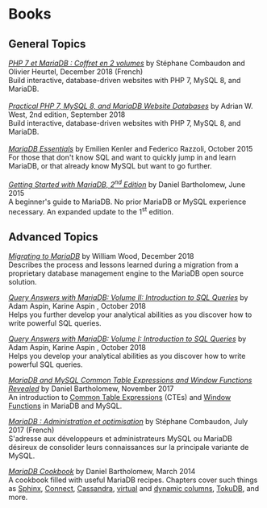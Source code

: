 # Books

## General Topics

[_PHP 7 et MariaDB : Coffret en 2 volumes_](https://www.amazon.co.uk/PHP-MariaDB-D%C3%A9veloppez-application-persistance/dp/2409016669/ref=sr_1_3?keywords=mariadb\&qid=1558010639\&s=books\&sr=1-3) by Stéphane Combaudon and Olivier Heurtel, December 2018 (French)\
Build interactive, database-driven websites with PHP 7, MySQL 8, and MariaDB.\
\
[_Practical PHP 7, MySQL 8, and MariaDB Website Databases_](https://www.amazon.com/Practical-MySQL-MariaDB-Website-Databases/dp/1484238427?tag=uuid10-20) by Adrian W. West, 2nd edition, September 2018\
Build interactive, database-driven websites with PHP 7, MySQL 8, and MariaDB.\
\
[_MariaDB Essentials_](https://www.packtpub.com/application-development/mariadb-essentials) by Emilien Kenler and Federico Razzoli, October 2015\
For those that don't know SQL and want to quickly jump in and learn MariaDB, or that already know MySQL but want to go further.\
\
[_Getting Started with MariaDB, 2_<sup>_nd_</sup>_&#x20;Edition_](https://www.packtpub.com/big-data-and-business-intelligence/getting-started-mariadb-second-edition) by Daniel Bartholomew, June 2015\
A beginner's guide to MariaDB. No prior MariaDB or MySQL experience necessary. An expanded update to the 1<sup>st</sup> edition.

## Advanced Topics

[_Migrating to MariaDB_](https://www.apress.com/gp/book/9781484239964) by William Wood, December 2018\
Describes the process and lessons learned during a migration from a proprietary database management engine to the MariaDB open source solution.

[_Query Answers with MariaDB: Volume II: Introduction to SQL Queries_](https://www.amazon.co.uk/Query-Answers-MariaDB-Depth-Querying/dp/1999617258/ref=sr_1_5?keywords=mariadb\&qid=1558010639\&s=books\&sr=1-5) by Adam Aspin, Karine Aspin , October 2018\
Helps you further develop your analytical abilities as you discover how to write powerful SQL queries.

[_Query Answers with MariaDB: Volume I: Introduction to SQL Queries_](https://www.amazon.com/Query-Answers-MariaDB-Introduction-Queries/dp/199961724X?tag=uuid10-20) by Adam Aspin, Karine Aspin , October 2018\
Helps you develop your analytical abilities as you discover how to write powerful SQL queries.

[_MariaDB and MySQL Common Table Expressions and Window Functions Revealed_](http://apress.com/9781484231197) by Daniel Bartholomew, November 2017\
An introduction to [Common Table Expressions](https://mariadb.com/kb/en/common-table-expressions/) (CTEs) and [Window Functions](https://mariadb.com/kb/en/window-functions/) in MariaDB and MySQL.

[_MariaDB : Administration et optimisation_](https://www.amazon.co.uk/MariaDB-Administration-optimisation-St%C3%A9phane-Combaudon/dp/2409008550) by Stéphane Combaudon, July 2017 (French)\
S'adresse aux développeurs et administrateurs MySQL ou MariaDB désireux de consolider leurs connaissances sur la principale variante de MySQL.

[_MariaDB Cookbook_](https://www.packtpub.com/big-data-and-business-intelligence/mariadb-cookbook) by Daniel Bartholomew, March 2014\
A cookbook filled with useful MariaDB recipes. Chapters cover such things as [Sphinx](https://mariadb.com/kb/en/sphinxse/), [Connect](https://mariadb.com/kb/en/connect/), [Cassandra](https://mariadb.com/kb/en/cassandra/), [virtual](https://mariadb.com/kb/en/virtual-columns/) and [dynamic columns](https://mariadb.com/kb/en/dynamic-columns/), [TokuDB](https://mariadb.com/kb/en/tokudb/), and more.

